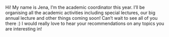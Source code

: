 Hi! My name is Jena, I’m the academic coordinator this year. I’ll be organising all the academic activities including special lectures, our big annual lecture and other things coming soon! Can’t wait to see all of you there :) I would really love to hear your recommendations on any topics you are interesting in!